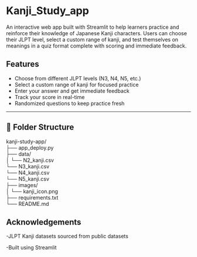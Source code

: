 # Kanji_Study_app
An interactive web app built with Streamlit to help learners practice and reinforce their knowledge of Japanese Kanji characters. Users can choose their JLPT level, select a custom range of kanji, and test themselves on meanings in a quiz format complete with scoring and immediate feedback.


##  Features

-  Choose from different JLPT levels (N3, N4, N5, etc.)
-  Select a custom range of kanji for focused practice
-  Enter your answer and get immediate feedback
-  Track your score in real-time
-  Randomized questions to keep practice fresh

---

## 📂 Folder Structure

kanji-study-app/ <br/>
├── app_deploy.py <br/>
├── data/ <br/>
│ └── N2_kanji.csv <br/>
  └── N3_kanji.csv <br/>
  └── N4_kanji.csv <br/>
  └── N5_kanji.csv <br/>
├── images/ <br/>
│ └── kanji_icon.png <br/>
├── requirements.txt <br/>
└── README.md <br/>

## Acknowledgements
-JLPT Kanji datasets sourced from public datasets

-Built using Streamlit
